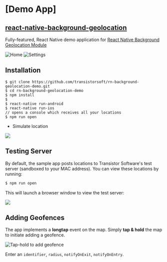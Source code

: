 # [Demo App]
## [react-native-background-geolocation](http://transistorsoft.github.io/react-native-background-geolocation/)

Fully-featured, React Native demo application for [React Native Background Geolocation Module](http://transistorsoft.github.io/react-native-background-geolocation/)

![Home](https://dl.dropboxusercontent.com/s/byaayezphkwn36h/home-framed-350.png?dl=1)
![Settings](https://dl.dropboxusercontent.com/s/8lvnpp0gowitagq/settings-framed-350.png?dl=1)

## Installation

```
$ git clone https://github.com/transistorsoft/rn-background-geolocation-demo.git
$ cd rn-background-geolocation-demo
$ npm install
$
$ react-native run-android
$ react-native run-ios
// opens a console which receives all your locations
$ npm run open  
```

- Simulate location 

![](https://dl.dropboxusercontent.com/u/2319755/react-native-background-geolocation-demo/simulate-location.png)

## Testing Server

By default, the sample app posts locations to Transistor Software's test server (sandboxed to your MAC address).  You can view these locations by running:

```bash
$ npm run open
```

This will launch a browser window to view the test server:

![](https://dl.dropboxusercontent.com/s/1a4far51w70rjvj/Screenshot%202017-08-16%2011.34.43.png?dl=1)

## Adding Geofences

The app implements a **longtap** event on the map.  Simply **tap & hold** the map to initiate adding a geofence.

![Tap-hold to add geofence](https://dl.dropboxusercontent.com/s/9qif3rvznwkbphd/Screenshot%202015-06-06%2017.12.41.png?dl=1)

Enter an `identifier`, `radius`, `notifyOnExit`, `notifyOnEntry`.



